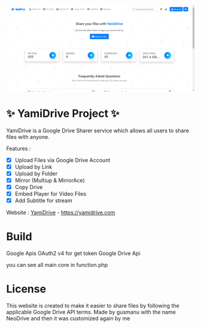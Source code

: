 ![Screenshoot](https://raw.githubusercontent.com/Akouji/YamiDrive-Google-Drive-Sharer/main/screenshot/dashboard.PNG)
# :sparkles: **YamiDrive Project** :sparkles:
YamiDrive is a Google Drive Sharer service which allows all users to share files with anyone.

Features :
- [x] Upload Files via Google Drive Account 
- [x] Upload by Link
- [x] Upload by Folder
- [x] Mirror (Multiup & MirrorAce)
- [x] Copy Drive
- [x] Embed Player for Video Files
- [x] Add Subtitle for stream

Website : [YamiDrive](https://yamidrive.com/) - https://yamidrive.com

# Build
Google Apis OAuth2 v4 for get token
Google Drive Api

you can see all main core in function.php

# License
This website is created to make it easier to share files by following the applicable Google Drive API terms.
Made by gusmanu with the name NeoDrive and then it was customized again by me
